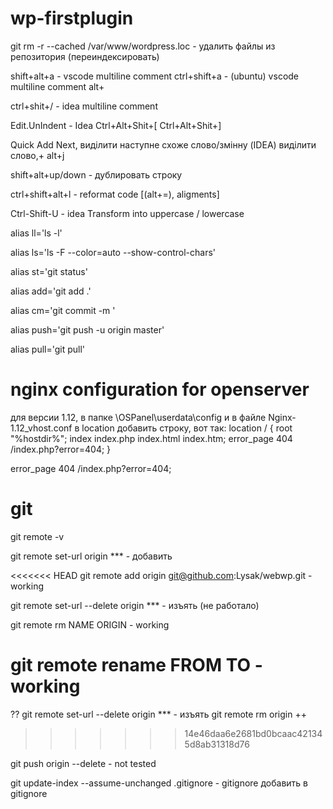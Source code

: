 # wp-firstplugin

git rm -r --cached /var/www/wordpress.loc - удалить файлы из репозитория (переиндексировать)

shift+alt+a - vscode multiline comment
ctrl+shift+a - (ubuntu) vscode multiline comment
alt+

ctrl+shit+/ - idea multiline comment

Edit.UnIndent - Idea
Ctrl+Alt+Shit+[
Ctrl+Alt+Shit+]

Quick Add Next, виділити наступне схоже слово/змінну (IDEA) виділити слово,+ alt+j

shift+alt+up/down - дублировать строку 

ctrl+shift+alt+l - reformat code [(alt+=), aligments]

Ctrl-Shift-U - idea Transform into uppercase / lowercase


alias ll='ls -l'

alias ls='ls -F --color=auto --show-control-chars'


alias st='git status'

alias add='git add .'

alias cm='git commit -m '

alias push='git push -u origin master'

alias pull='git pull'


# nginx configuration for openserver

для версии 1.12, в папке \OSPanel\userdata\config и в файле Nginx-1.12_vhost.conf в location добавить строку, вот так:
location / {
root "%hostdir%";
index index.php index.html index.htm;
error_page 404 /index.php?error=404;
}

error_page 404 /index.php?error=404;

# git

git remote -v

git remote set-url origin *** - добавить

<<<<<<< HEAD
git remote add origin git@github.com:Lysak/webwp.git - working

git remote set-url --delete origin *** - изъять (не работало)

git remote rm NAME ORIGIN - working

git remote rename FROM TO - working
=======
?? git remote set-url --delete origin *** - изъять
git remote rm origin ++
>>>>>>> 14e46daa6e2681bd0bcaac421345d8ab31318d76

git push origin --delete <branchName> - not tested


git update-index --assume-unchanged .gitignore - gitignore добавить в gitignore

